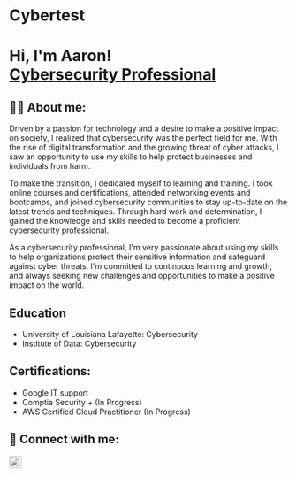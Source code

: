 # Cybertest
<h1>Hi, I'm Aaron! <br/><a href="https://github.com/joshmadakor1"></a> <a href="https://www.linkedin.com/in/joshmadakor/">Cybersecurity Professional</a>

<h2>👨‍💻 About me:</h2>

Driven by a passion for technology and a desire to make a positive impact on society, I realized that cybersecurity was the perfect field for me. With the rise of digital transformation and the growing threat of cyber attacks, I saw an opportunity to use my skills to help protect businesses and individuals from harm.

To make the transition, I dedicated myself to learning and training. I took online courses and certifications, attended networking events and bootcamps, and joined cybersecurity communities to stay up-to-date on the latest trends and techniques. Through hard work and determination, I gained the knowledge and skills needed to become a proficient cybersecurity professional.

As a cybersecurity professional, I'm very passionate about using my skills to help organizations protect their sensitive information and safeguard against cyber threats. I'm committed to continuous learning and growth, and always seeking new challenges and opportunities to make a positive impact on the world.

<h2>Education</h2>

- University of Louisiana Lafayette: Cybersecurity
- Institute of Data: Cybersecurity

<h2>Certifications:</h2>

- Google IT support
- Comptia Security + (In Progress)
- AWS Certified Cloud Practitioner (In Progress)


<h2> 🤳 Connect with me:</h2>

<img align="left" alt="ajaxxson | LinkedIn" width="22px" src="https://cdn.jsdelivr.net/npm/simple-icons@v3/icons/linkedin.svg" />
